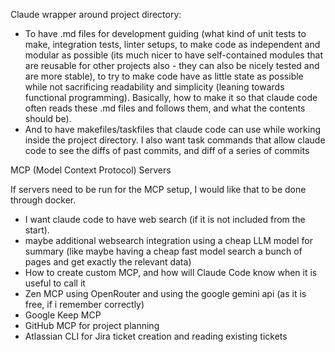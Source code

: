 


 Claude wrapper around project directory: 
- To have .md files for development guiding (what kind of unit tests to make, integration tests, linter setups, to make code as independent and modular as possible (its much nicer to have self-contained modules that are reusable for other projects also - they can also be nicely tested and are more stable), to try to make code have as little state as possible while not sacrificing readability and simplicity (leaning towards functional programming). Basically, how to make it so that claude code often reads these .md files and follows them, and what the contents should be).
- And to have makefiles/taskfiles that claude code can use while working inside the project directory. I also want task commands that allow claude code to see the diffs of past commits, and diff of a series of commits




MCP (Model Context Protocol) Servers

If servers need to be run for the MCP setup, I would like that to be done through docker.

 - I want claude code to have web search (if it is not included from the start).
 - maybe additional websearch integration using a cheap LLM model for summary (like maybe having a cheap fast model search a bunch of pages and get exactly the relevant data)
 - How to create custom MCP, and how will Claude Code know when it is useful to call it
 - Zen MCP using OpenRouter and using the google gemini api (as it is free, if i remember correctly) 
  - Google Keep MCP
  - GitHub MCP for project planning
  - Atlassian CLI for Jira ticket creation and reading existing tickets





